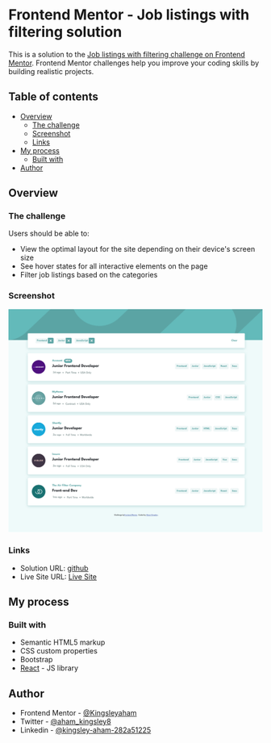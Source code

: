 # Frontend Mentor - Job listings with filtering solution

This is a solution to the [Job listings with filtering challenge on Frontend Mentor](https://www.frontendmentor.io/challenges/job-listings-with-filtering-ivstIPCt). Frontend Mentor challenges help you improve your coding skills by building realistic projects.

## Table of contents

- [Overview](#overview)
  - [The challenge](#the-challenge)
  - [Screenshot](#screenshot)
  - [Links](#links)
- [My process](#my-process)
  - [Built with](#built-with)
- [Author](#author)

## Overview

### The challenge

Users should be able to:

- View the optimal layout for the site depending on their device's screen size
- See hover states for all interactive elements on the page
- Filter job listings based on the categories

### Screenshot

![](./public/screenshots/desktop-active.png)

### Links

- Solution URL: [github](https://github.com/Kingsleyaham/job-list-filter-app)
- Live Site URL: [Live Site](https://job-list-filter-app.netlify.app/)

## My process

### Built with

- Semantic HTML5 markup
- CSS custom properties
- Bootstrap
- [React](https://reactjs.org/) - JS library

## Author

- Frontend Mentor - [@Kingsleyaham](https://www.frontendmentor.io/profile/Kingsleyaham)
- Twitter - [@aham_kingsley8](https://twitter.com/aham_kingsley8)
- Linkedin - [@kingsley-aham-282a51225](https://www.linkedin.com/in/kingsley-aham-282a51225/)
